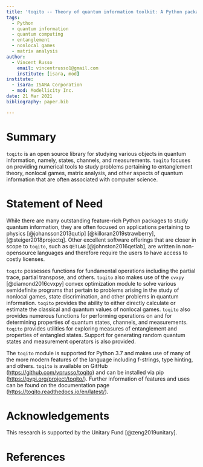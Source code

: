 ```yaml
---
title: 'toqito -- Theory of quantum information toolkit: A Python package for studying quantum information'
tags:
  - Python
  - quantum information
  - quantum computing
  - entanglement
  - nonlocal games
  - matrix analysis
author:
  - Vincent Russo
    email: vincentrusso1@gmail.com
    institute: [isara, mod]
institute:
  - isara: ISARA Corporation
  - mod: Modellicity Inc.
date: 21 Mar 2021
bibliography: paper.bib

---
```


# Summary

`toqito` is an open source library for studying various objects in quantum
information, namely, states, channels, and measurements. `toqito` focuses on
providing numerical tools to study problems pertaining to entanglement theory,
nonlocal games, matrix analysis, and other aspects of quantum information that
are often associated with computer science. 

# Statement of Need

While there are many outstanding feature-rich Python packages to study quantum
information, they are often focused on applications pertaining to
physics [@johansson2013qutip] [@killoran2019strawberry], [@steiger2018projectq].
Other excellent software offerings that are closer in scope to `toqito`, such
as `QETLAB` [@johnston2016qetlab], are written in non-opensource languages and
therefore require the users to have access to costly licenses.

`toqito` possesses functions for fundamental operations including the partial
trace, partial transpose, and others. `toqito` also makes use of the
`cvxpy` [@diamond2016cvxpy] convex optimization module to solve various
semidefinite programs that pertain to problems arising in the study of nonlocal
games, state discrimination, and other problems in quantum information.
`toqito` provides the ability to either directly calculate or estimate the
classical and quantum values of nonlocal games. `toqito` also provides numerous
functions for performing operations on and for determining properties of
quantum states, channels, and measurements. `toqito` provides utilities for
exploring measures of entanglement and properties of entangled states. Support
for generating random quantum states and measurement operators is also
provided. 

The `toqito` module is supported for Python 3.7 and makes use of many of the more
modern features of the language including f-strings, type hinting, and others.
`toqito` is available on GitHub (https://github.com/vprusso/toqito) and can be
installed via pip (https://pypi.org/project/toqito/). Further information of
features and uses can be found on the documentation page
(https://toqito.readthedocs.io/en/latest/).

# Acknowledgements
This research is supported by the Unitary Fund [@zeng2019unitary].

# References

